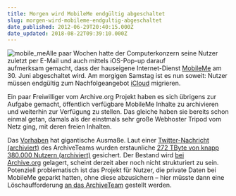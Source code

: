 ```yaml
---
title: Morgen wird MobileMe endgültig abgeschaltet
slug: morgen-wird-mobileme-endgultig-abgeschaltet
date_published: 2012-06-29T20:40:15.000Z
date_updated: 2018-08-22T09:39:10.000Z
---
```


![mobile_me](//picdump.thafaker.de/2011/03/mobile_me.jpg)Alle paar Wochen hatte der Computerkonzern seine Nutzer zuletzt per E-Mail und auch mittels iOS-Pop-up darauf aufmerksam gemacht, dass der hauseigene Internet-Dienst [MobileMe](https://en.wikipedia.org/wiki/Mobileme) am 30. Juni abgeschaltet wird. Am morgigen Samstag ist es nun soweit: Nutzer müssen endgültig zum Nachfolgeangebot [iCloud](https://www.icloud.com/) migrieren. 

Ein paar Freiwilliger vom Archive.org Projekt haben es sich übrigens zur Aufgabe gemacht, öffentlich verfügbare MobileMe Inhalte zu archivieren und weiterhin zur Verfügung zu stellen. Das gleiche haben sie bereits schon einmal getan, damals als der einstmals sehr große Webhoster Tripod vom Netz ging, mit deren freien Inhalten.

Das [Vorhaben](http://archiveteam.org/index.php?title=MobileMe) hat gigantische Ausmaße. Laut einer [Twitter-Nachricht (archiviert)](http://web.archive.org/web/20190212105852/https://twitter.com/archiveteam/status/217665111895191552) des ArchiveTeams wurden erstaunliche [272 TByte von knapp 380.000 Nutzern (archiviert)](http://web.archive.org/web/20120628175449/http://memac.heroku.com:80/) gesichert. Der Bestand wird [bei Archive.org](http://archive.org/search.php?query=ArchiveTeam%20MobileMe) gelagert, scheint derzeit aber noch nicht strukturiert zu sein. Potenziell problematisch ist das Projekt für Nutzer, die private Daten bei MobileMe geparkt hatten, ohne diese abzusichern – hier müsste dann eine Löschaufforderung [an das ArchiveTeam](http://archiveteam.org/index.php?title=Main_Page) gestellt werden.
